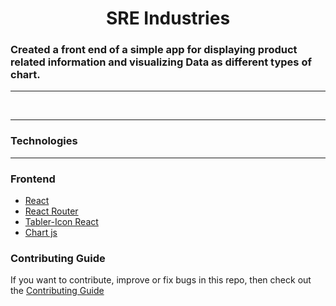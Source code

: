 <h1 align="center">
   SRE Industries
</h1>



### Created a front end of a simple app for displaying product related information and visualizing Data as different types of chart. 

---

<br/>

---


### Technologies

---

### Frontend

-   [React](https://reactjs.org/)
-   [React Router](https://reactrouter.com/)
-   [Tabler-Icon React](https://tabler-icons-react.vercel.app/)
-   [Chart js](https://www.chartjs.org/)

### Contributing Guide

If you want to contribute, improve or fix bugs in this repo, then check out the [Contributing Guide](./CONTRIBUTING.md)
<br/>
